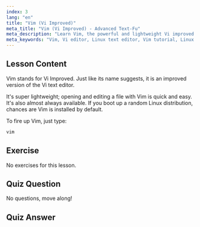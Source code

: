 ```yaml
---
index: 3
lang: "en"
title: "Vim (Vi Improved)"
meta_title: "Vim (Vi Improved) - Advanced Text-Fu"
meta_description: "Learn Vim, the powerful and lightweight Vi improved text editor for Linux. Understand basic usage and why Vim is essential for Linux users."
meta_keywords: "Vim, Vi editor, Linux text editor, Vim tutorial, Linux commands, beginner Linux, Vim guide"
---
```


## Lesson Content

Vim stands for Vi Improved. Just like its name suggests, it is an improved version of the Vi text editor.

It's super lightweight; opening and editing a file with Vim is quick and easy. It's also almost always available. If you boot up a random Linux distribution, chances are Vim is installed by default.

To fire up Vim, just type:

```bash
vim
```

## Exercise

No exercises for this lesson.

## Quiz Question

No questions, move along!

## Quiz Answer
